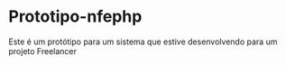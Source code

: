 # Prototipo-nfephp
Este é um protótipo para um sistema que estive desenvolvendo para um projeto Freelancer
